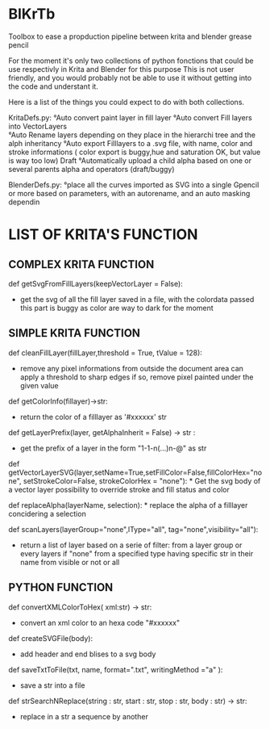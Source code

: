 # BlKrTb
Toolbox to ease a propduction pipeline between krita and blender grease pencil

For the moment it's only two collections of python fonctions that could be use respectivly in Krita and Blender for this purpose
This is not user friendly, and you would probably not be able to use it without getting into the code and understant it.

Here is a list of the things you could expect to do with both collections.

KritaDefs.py:
  °Auto convert paint layer in fill layer
  °Auto convert Fill layers into VectorLayers  
  °Auto Rename layers depending on they place in the hierarchi tree and the alph inheritancy
  °Auto export Filllayers to a .svg file, with name, color and stroke informations ( color export is buggy,hue and saturation OK, but value is way too low)
  Draft
  °Automatically upload a child alpha based on one or several parents alpha and operators (draft/buggy)
  
 BlenderDefs.py:
 °place all the curves imported as SVG into a single Gpencil or more based on parameters, with an autorename, and an auto masking dependin
  

# LIST OF KRITA'S FUNCTION

## COMPLEX KRITA FUNCTION

def getSvgFromFillLayers(keepVectorLayer = False):
  * get the svg of all the fill layer saved in a file, with the colordata passed 
   this part is buggy as color are way to dark for the moment
  
## SIMPLE KRITA FUNCTION



def cleanFillLayer(fillLayer,threshold = True, tValue = 128):
  * remove any pixel informations from outside the document area
  can apply a threshold to sharp edges 
  if so, remove pixel painted under the given value
    


def getColorInfo(fillayer)->str: 
  * return the color of a filllayer as '#xxxxxx' str



def getLayerPrefix(layer, getAlphaInherit = False) -> str :
  * get the prefix of a layer in the form "1-1-n(...)n-@" as str



def getVectorLayerSVG(layer,setName=True,setFillColor=False,fillColorHex="none", setStrokeColor=False, strokeColorHex = "none"):
    * Get the svg body of a vector layer
    possibility to override stroke and fill status and color



def replaceAlpha(layerName, selection): 
    * replace the alpha of a filllayer concidering a selection            


def scanLayers(layerGroup="none",lType="all", tag="none",visibility="all"):
  * return a list of layer based on a serie of filter:
  from a layer group or every layers if "none"
  from a specified type
  having specific str in their name
  from visible or not or all
  
  
  ## PYTHON FUNCTION


def convertXMLColorToHex( xml:str) -> str:
   * convert an xml color to an hexa code "#xxxxxx"

def createSVGFile(body): 
   * add header  and end blises to a svg body

def saveTxtToFile(txt, name, format=".txt", writingMethod ="a" ): 
   * save a str into a file

def strSearchNReplace(string : str, start : str, stop : str, body : str) -> str: 
   * replace in a str a sequence by another


